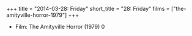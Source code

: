 +++
title = "2014-03-28: Friday"
short_title = "28: Friday"
films = ["the-amityville-horror-1979"]
+++


* Film: The Amityville Horror (1979) 0
